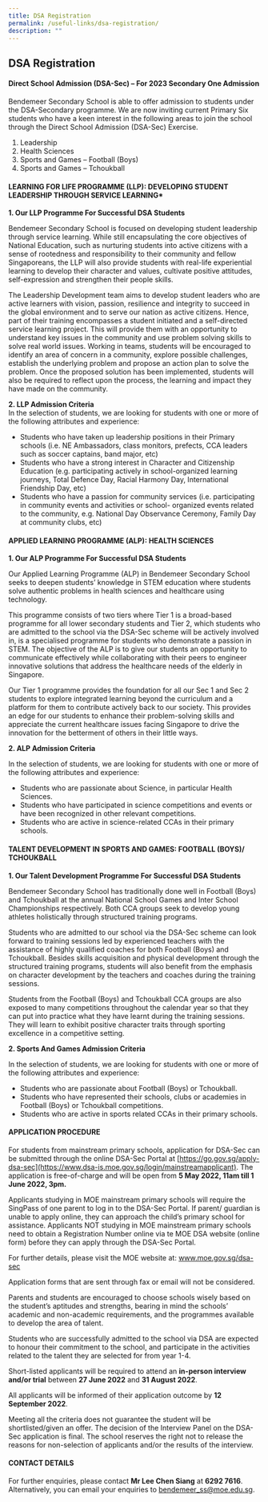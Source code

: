 ```yaml
---
title: DSA Registration
permalink: /useful-links/dsa-registration/
description: ""
---
```

## **DSA Registration**

#### Direct School Admission (DSA-Sec) – For 2023 Secondary One Admission

Bendemeer Secondary School is able to offer admission to students under the DSA-Secondary programme. We are now inviting current Primary Six students who have a keen interest in the following areas to join the school through the Direct School Admission (DSA-Sec) Exercise.

1. Leadership
2. Health Sciences
3. Sports and Games – Football (Boys)
4. Sports and Games – Tchoukball

#### LEARNING FOR LIFE PROGRAMME (LLP): DEVELOPING STUDENT LEADERSHIP THROUGH SERVICE LEARNING*

 **1. Our LLP Programme For Successful DSA Students**

Bendemeer Secondary School is focused on developing student leadership through service learning. While still encapsulating the core objectives of National Education, such as nurturing students into active citizens with a sense of rootedness and responsibility to their community and fellow Singaporeans, the LLP will also provide students with real-life experiential learning to develop their character and values, cultivate positive attitudes, self-expression and strengthen their people skills.

The Leadership Development team aims to develop student leaders who are active learners with vision, passion, resilience and integrity to succeed in the global environment and to serve our nation as active citizens. Hence, part of their training encompasses a student initiated and a self-directed service learning project. This will provide them with an opportunity to understand key issues in the community and use problem solving skills to solve real world issues. Working in teams, students will be encouraged to identify an area of concern in a community, explore possible challenges, establish the underlying problem and propose an action plan to solve the problem. Once the proposed solution has been implemented, students will also be required to reflect upon the process, the learning and impact they have made on the community.

**2. LLP Admission Criteria** <br>
In the selection of students, we are looking for students with one or more of the following attributes and experience:

* Students who have taken up leadership positions in their Primary schools (i.e. NE Ambassadors, class monitors, prefects, CCA leaders such as soccer captains, band major, etc)
* Students who have a strong interest in Character and Citizenship Education (e.g. participating actively in school-organized learning journeys, Total Defence Day, Racial Harmony Day, International Friendship Day, etc)
* Students who have a passion for community services (i.e. participating in community events and activities or school- organized events related to the community, e.g. National Day Observance Ceremony, Family Day at community clubs, etc)

#### APPLIED LEARNING PROGRAMME (ALP): HEALTH SCIENCES

**1. Our ALP Programme For Successful DSA Students**

Our Applied Learning Programme (ALP) in Bendemeer Secondary School seeks to deepen students’ knowledge in STEM education where students solve authentic problems in health sciences and healthcare using technology.

This programme consists of two tiers where Tier 1 is a broad-based programme for all lower secondary students and Tier 2, which students who are admitted to the school via the DSA-Sec scheme will be actively involved in, is a specialised programme for students who demonstrate a passion in STEM. The objective of the ALP is to give our students an opportunity to communicate effectively while collaborating with their peers to engineer innovative solutions that address the healthcare needs of the elderly in Singapore.

Our Tier 1 programme provides the foundation for all our Sec 1 and Sec 2 students to explore integrated learning beyond the curriculum and a platform for them to contribute actively back to our society. This provides an edge for our students to enhance their problem-solving skills and appreciate the current healthcare issues facing Singapore to drive the innovation for the betterment of others in their little ways.



**2. ALP Admission Criteria**

In the selection of students, we are looking for students with one or more of the following attributes and experience:

* Students who are passionate about Science, in particular Health Sciences.
* Students who have participated in science competitions and events or have been recognized in other relevant competitions.
* Students who are active in science-related CCAs in their primary schools.

#### TALENT DEVELOPMENT IN SPORTS AND GAMES: FOOTBALL (BOYS)/ TCHOUKBALL

**1. Our Talent Development Programme For Successful DSA Students**

Bendemeer Secondary School has traditionally done well in Football (Boys) and Tchoukball at the annual National School Games and Inter School Championships respectively. Both CCA groups seek to develop young athletes holistically through structured training programs.

Students who are admitted to our school via the DSA-Sec scheme can look forward to training sessions led by experienced teachers with the assistance of highly qualified coaches for both Football (Boys) and Tchoukball. Besides skills acquisition and physical development through the structured training programs, students will also benefit from the emphasis on character development by the teachers and coaches during the training sessions.

Students from the Football (Boys) and Tchoukball CCA groups are also exposed to many competitions throughout the calendar year so that they can put into practice what they have learnt during the training sessions. They will learn to exhibit positive character traits through sporting excellence in a competitive setting.


**2. Sports And Games Admission Criteria**

In the selection of students, we are looking for students with one or more of the following attributes and experience:

* Students who are passionate about Football (Boys) or Tchoukball.
* Students who have represented their schools, clubs or academies in Football (Boys) or Tchoukball competitions.
* Students who are active in sports related CCAs in their primary schools.

#### APPLICATION PROCEDURE



For students from mainstream primary schools, application for DSA-Sec can be submitted through the online DSA-Sec Portal at [https://go.gov.sg/apply-dsa-sec](https://www.dsa-is.moe.gov.sg/login/mainstreamapplicant). The application is free-of-charge and will be open from **5 May 2022, 11am till 1 June 2022, 3pm.**

Applicants studying in MOE mainstream primary schools will require the SingPass of one parent to log in to the DSA-Sec Portal. If parent/ guardian is unable to apply online, they can approach the child’s primary school for assistance. Applicants NOT studying in MOE mainstream primary schools need to obtain a Registration Number online via te MOE DSA website (online form) before they can apply through the DSA-Sec Portal.

For further details, please visit the MOE website at: www.moe.gov.sg/dsa-sec

Application forms that are sent through fax or email will not be considered.

Parents and students are encouraged to choose schools wisely based on the student’s aptitudes and strengths, bearing in mind the schools’ academic and non-academic requirements, and the programmes available to develop the area of talent.

Students who are successfully admitted to the school via DSA are expected to honour their commitment to the school, and participate in the activities related to the talent they are selected for from year 1-4.

Short-listed applicants will be required to attend an **in-person interview and/or trial** between  **27 June 2022** and **31 August 2022**.

All applicants will be informed of their application outcome by **12 September 2022**.

Meeting all the criteria does not guarantee the student will be shortlisted/given an offer. The decision of the Interview Panel on the DSA-Sec application is final.  The school reserves the right not to release the reasons for non-selection of applicants and/or the results of the interview.

#### CONTACT DETAILS

For further enquiries, please contact **Mr Lee Chen Siang** at **6292 7616**. Alternatively, you can email your enquiries to bendemeer_ss@moe.edu.sg.